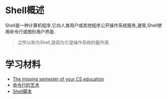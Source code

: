 # Shell概述    

Shell是一种计算机程序,它向人类用户或其他程序公开操作系统服务,通常,Shell使用命令行或图形用户界面.         

>之所以称为Shell,是因为它是操作系统的最外层.      

# 学习材料    

-  [The missing semester of your CS education](https://missing-semester-cn.github.io/2020/version-control/)
- [命令行的艺术](https://github.com/jlevy/the-art-of-command-line/blob/master/README-zh.md)
- [Shell脚本](https://www.shellscript.sh/)

